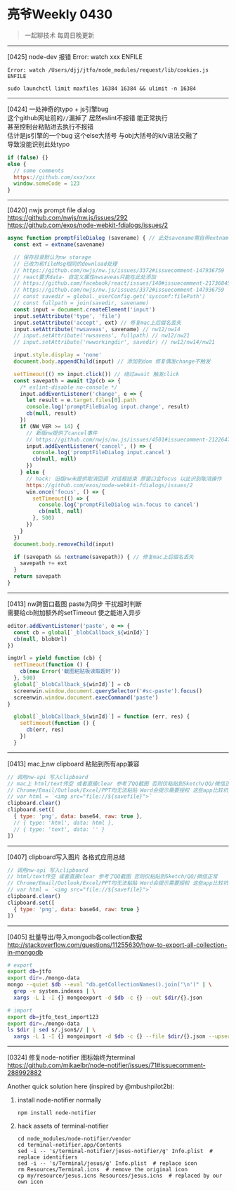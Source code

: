 # 亮爷Weekly 0430

> 一起聊技术 每周日晚更新

---

[0425] node-dev 报错 Error: watch xxx ENFILE

```plain
Error: watch /Users/djj/jtfo/node_modules/request/lib/cookies.js ENFILE
```

```plain
sudo launchctl limit maxfiles 16384 16384 && ulimit -n 16384
```

---

[0424] 一处神奇的typo + js引擎bug  
这个github网址前的`//`漏掉了 居然eslint不报错 能正常执行  
甚至控制台粘贴进去执行不报错  
估计是js引擎的一个bug 这个else大括号 与obj大括号的k/v语法交融了  
导致没能识别此处typo

```js
if (false) {}
else {
  // some comments
  https://github.com/xxx/xxx
  window.someCode = 123
}
```

---

[0420] nwjs prompt file dialog  
https://github.com/nwjs/nw.js/issues/292  
https://github.com/exos/node-webkit-fdialogs/issues/2

```js
async function promptFileDialog (savename) { // 此处savename需自带extname
  const ext = extname(savename)

  // 保存目录默认为nw storage
  // 已改为和fileMsg相同的download处理
  // https://github.com/nwjs/nw.js/issues/3372#issuecomment-147936759
  // react要求data- 自定义属性nwsaveas只能在此处添加
  // https://github.com/facebook/react/issues/140#issuecomment-217368459
  // https://github.com/nwjs/nw.js/issues/3372#issuecomment-147936759
  // const savedir = global._userConfig.get('sysconf:filePath')
  // const fullpath = join(savedir, savename)
  const input = document.createElement('input')
  input.setAttribute('type', 'file')
  input.setAttribute('accept', ext) // 修复mac上后缀名丢失
  input.setAttribute('nwsaveas', savename) // nw12/nw14
  // input.setAttribute('nwsaveas', fullpath) // nw12/nw21
  // input.setAttribute('nwworkingdir', savedir) // nw12/nw14/nw21

  input.style.display = 'none'
  document.body.appendChild(input) // 添加到dom 修复偶发change不触发

  setTimeout(() => input.click()) // 绕过await 触发click
  const savepath = await t2p(cb => {
    /* eslint-disable no-console */
    input.addEventListener('change', e => {
      let result = e.target.files[0].path
      console.log('promptFileDialog input.change', result)
      cb(null, result)
    })
    if (NW_VER >= 14) {
      // 新版nw提供了cancel事件
      // https://github.com/nwjs/nw.js/issues/4501#issuecomment-212264705
      input.addEventListener('cancel', () => {
        console.log('promptFileDialog input.cancel')
        cb(null, null)
      })
    } else {
      // hack: 旧版nw未提供取消回调 对话框结束 原窗口会focus 以此识别取消操作
      https://github.com/exos/node-webkit-fdialogs/issues/2
      win.once('focus', () => {
        setTimeout(() => {
          console.log('promptFileDialog win.focus to cancel')
          cb(null, null)
        }, 500)
      })
    }
  })
  document.body.removeChild(input)

  if (savepath && !extname(savepath)) { // 修复mac上后缀名丢失
    savepath += ext
  }
  return savepath
}
```

---

[0413] nw跨窗口截图 paste为同步 干扰超时判断  
需要给cb附加额外的setTimeout 使之能进入异步

```js
editor.addEventListener('paste', e => {
  const cb = global[`_blobCallback_${winId}`]
  cb(null, blobUrl)
})
```

```js
imgUrl = yield function (cb) {
  setTimeout(function () {
    cb(new Error('截图粘贴板读取超时'))
  }, 500)
  global[`_blobCallback_${winId}`] = cb
  screenwin.window.document.querySelector('#sc-paste').focus()
  screenwin.window.document.execCommand('paste')
}
```

```js
  global[`_blobCallback_${winId}`] = function (err, res) {
    setTimeout(function () {
      cb(err, res)
    })
  }
```

---

[0413] mac上nw clipboard 粘贴到所有app兼容

```js
// 调用nw-api 写入clipboard
// mac上 html/text传空 或者直接clear 参考了QQ截图 否则仅粘贴到Sketch/QQ/微信正常
// Chrome/Email/Outlook/Excel/PPT均无法粘贴 Word会提示需要授权 这些app比较坑
// var html = `<img src="file://${savefile}">`
clipboard.clear()
clipboard.set([
  { type: 'png', data: base64, raw: true },
  // { type: 'html', data: html },
  // { type: 'text', data: '' }
])
```

---

[0407] clipboard写入图片 各格式应用总结

```js
// 调用nw-api 写入clipboard
// html/text传空 或者直接clear 参考了QQ截图 否则仅粘贴到Sketch/QQ/微信正常
// Chrome/Email/Outlook/Excel/PPT均无法粘贴 Word会提示需要授权 这些app比较坑
// var html = `<img src="file://${savefile}">`
clipboard.clear()
clipboard.set([
  { type: 'png', data: base64, raw: true }
])
```

---

[0405] 批量导出/导入mongodb各collection数据  
http://stackoverflow.com/questions/11255630/how-to-export-all-collection-in-mongodb

```sh
# export
export db=jtfo
export dir=./mongo-data
mongo --quiet $db --eval "db.getCollectionNames().join('\n')" | \
  grep -v system.indexes | \
  xargs -L 1 -I {} mongoexport -d $db -c {} --out $dir/{}.json

# import
export db=jtfo_test_import123
export dir=./mongo-data
ls $dir | sed s/.json$// | \
  xargs -L 1 -I {} mongoimport -d $db -c {} --file $dir/{}.json --upsert
```

---

[0324] 修复node-notifier 图标始终为terminal  
https://github.com/mikaelbr/node-notifier/issues/71#issuecomment-288992882

Another quick solution here (inspired by @mbushpilot2b):

1. install node-notifier normally

    ```plain
    npm install node-notifier
    ```

2. hack assets of terminal-notifier

    ```plain
    cd node_modules/node-notifier/vendor
    cd terminal-notifier.app/Contents
    sed -i -- 's/terminal-notifier/jesus-notifier/g' Info.plist  # replace identifiers
    sed -i -- 's/Terminal/jesus/g' Info.plist  # replace icon
    rm Resources/Terminal.icns  # remove the original icon
    cp my/resource/jesus.icns Resources/jesus.icns  # replaced by our own icon
    ```
